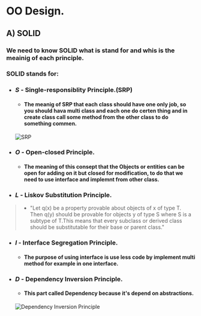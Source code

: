 # OO Design.

## A) SOLID 

### We need to know SOLID what is stand for and whis is the meainig of each principle.

### SOLID stands for:


* ### *S* - Single-responsiblity Principle.(SRP)

    - #### The meanig of SRP that each class should have one only job, so you should hava multi class and each one do certen thing and in create class call some method from the other class to do something commen.   
    ![SRP](https://apiumhub.com/wp-content/uploads/2016/02/Screen-Shot-2016-05-31-at-10.50.06.png)

* ### *O* - Open-closed Principle.
    - #### The meaning of this consept that the Objects or entities can be open for adding on it but closed for modification, to do that we need to use interface and implemnt from other class.


* ### *L* - Liskov Substitution Principle.
>    - "Let q(x) be a property provable about objects of x of type T. Then q(y) should be provable for objects y of type S where S is a subtype of T.This means that every subclass or derived class should be substitutable for their base or parent class."

* ### *I* - Interface Segregation Principle.
    - #### The purpose of using interface is  use less code by implement multi method for example in one interface. 

* ### *D* - Dependency Inversion Principle.
    - #### This part called  Dependency because it's depend on abstractions.
    ![Dependency Inversion Principle](https://ducmanhphan.github.io/img/Java/cdi/cdi-example.png) 
